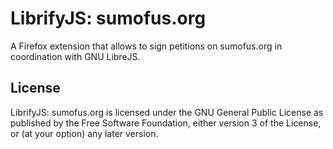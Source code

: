 # LibrifyJS: sumofus.org

A Firefox extension that allows to sign petitions on sumofus.org in
coordination with GNU LibreJS.

## License

LibrifyJS: sumofus.org is licensed under the GNU General Public License as
published by the Free Software Foundation, either version 3 of the License, or
(at your option) any later version.
